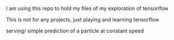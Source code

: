 I am using this repo to hold my files of my exploration of tensorlfow

This is not for any projects, just playing and learning tensorflow

serving/ simple prediction of a particle at constant speed
